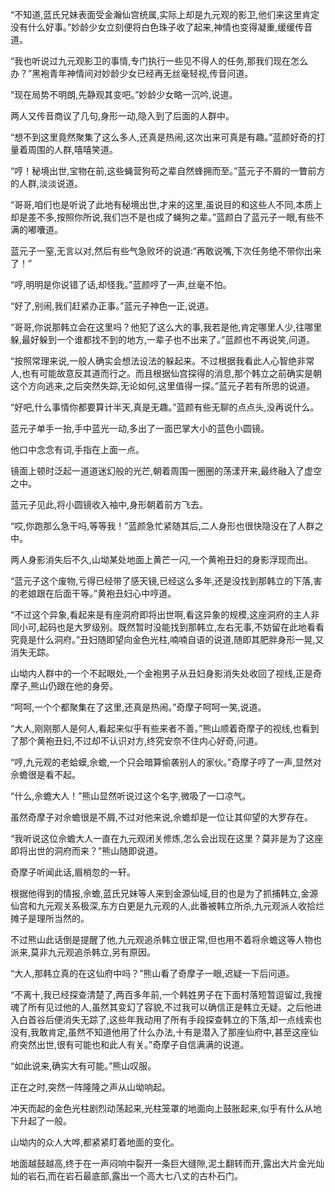 
“不知道,蓝氏兄妹表面受金瀚仙宫统属,实际上却是九元观的影卫,他们来这里肯定没有什么好事。”妙龄少女立刻便将白色珠子收了起来,神情也变得凝重,缓缓传音道。

“我也听说过九元观影卫的事情,专门执行一些见不得人的任务,那我们现在怎么办？”黑袍青年神情间对妙龄少女已经再无丝毫轻视,传音问道。

“现在局势不明朗,先静观其变吧。”妙龄少女略一沉吟,说道。

两人又传音商议了几句,身形一动,隐入到了后面的人群中。

“想不到这里竟然聚集了这么多人,还真是热闹,这次出来可真是有趣。”蓝颜好奇的打量着周围的人群,嘻嘻笑道。

“哼！秘境出世,宝物在前,这些蝇营狗苟之辈自然蜂拥而至。”蓝元子不屑的一瞥前方的人群,淡淡说道。

“哥哥,咱们也是听说了此地有秘境出世,才来的这里,虽说目的和这些人不同,本质上却是差不多,按照你所说,我们岂不是也成了蝇狗之辈。”蓝颜白了蓝元子一眼,有些不满的嘟囔道。

蓝元子一窒,无言以对,然后有些气急败坏的说道:“再敢说嘴,下次任务绝不带你出来了！”

“哼,明明是你说错了话,却怪我。”蓝颜哼了一声,丝毫不怕。

“好了,别闹,我们赶紧办正事。”蓝元子神色一正,说道。

“哥哥,你说那韩立会在这里吗？他犯了这么大的事,我若是他,肯定哪里人少,往哪里躲,最好躲到一个谁都找不到的地方,一辈子也不出来了。”蓝颜也不再说笑,问道。

“按照常理来说,一般人确实会想法设法的躲起来。不过根据我看此人心智绝非常人,也有可能故意反其道而行之。而且根据仙宫探得的消息,那个韩立之前确实是朝这个方向逃来,之后突然失踪,无论如何,这里值得一探。”蓝元子若有所思的说道。

“好吧,什么事情你都要算计半天,真是无趣。”蓝颜有些无聊的点点头,没再说什么。

蓝元子单手一抬,手中蓝光一动,多出了一面巴掌大小的蓝色小圆镜。

他口中念念有词,手指在上面一点。

镜面上顿时泛起一道道迷幻般的光芒,朝着周围一圈圈的荡漾开来,最终融入了虚空之中。

蓝元子见此,将小圆镜收入袖中,身形朝着前方飞去。

“哎,你跑那么急干吗,等等我！”蓝颜急忙紧随其后,二人身形也很快隐没在了人群之中。

两人身影消失后不久,山坳某处地面上黄芒一闪,一个黄袍丑妇的身影浮现而出。

“蓝元子这个废物,亏得已经带了感天镜,已经这么多年,还是没找到那韩立的下落,害的老娘跟在后面干等。”黄袍丑妇心中哼道。

“不过这个异象,看起来是有座洞府即将出世啊,看这异象的规模,这座洞府的主人非同小可,起码也是大罗级别。既然暂时没能找到那韩立,左右无事,不妨留在此地看看究竟是什么洞府。”丑妇随即望向金色光柱,喃喃自语的说道,随即其肥胖身形一晃,又消失无踪。

山坳内人群中的一个不起眼处,一个金袍男子从丑妇身影消失处收回了视线,正是奇摩子,熊山仍跟在他的身旁。

“呵呵,一个个都聚集在了这里,还真是热闹。”奇摩子呵呵一笑,说道。

“大人,刚刚那人是何人,看起来似乎有些来者不善。”熊山顺着奇摩子的视线,也看到了那个黄袍丑妇,不过却不认识对方,终究安奈不住内心好奇,问道。

“哼,九元观的老蛤蟆,佘蟾,一个只会暗算偷袭别人的家伙。”奇摩子哼了一声,显然对佘蟾很是看不起。

“什么,佘蟾大人！”熊山显然听说过这个名字,微吸了一口凉气。

虽然奇摩子对佘蟾很是不屑,不过对他来说,佘蟾却是一位让其仰望的大罗存在。

“我听说这位佘蟾大人一直在九元观闭关修炼,怎么会出现在这里？莫非是为了这座即将出世的洞府而来？”熊山随即说道。

奇摩子听闻此话,眉梢忽的一轩。

根据他得到的情报,佘蟾,蓝氏兄妹等人来到金源仙域,目的也是为了抓捕韩立,金源仙宫和九元观关系极深,东方白更是九元观的人,此番被韩立所杀,九元观派人收拾烂摊子是理所当然的。

不过熊山此话倒是提醒了他,九元观追杀韩立很正常,但也用不着将佘蟾这等人物也派来,莫非九元观追杀韩立,另有原因。

“大人,那韩立真的在这仙府中吗？”熊山看了奇摩子一眼,迟疑一下后问道。

“不离十,我已经探查清楚了,两百多年前,一个韩姓男子在下面村落短暂逗留过,我搜魂了所有见过他的人,虽然其变幻了容貌,不过我可以确信正是韩立无疑。之后他进入白首谷后便消失无踪了,这些年我动用了所有手段探查韩立的下落,却一点线索也没有,我敢肯定,虽然不知道他用了什么办法,十有是潜入了那座仙府中,甚至这座仙府突然出世,很有可能也和此人有关。”奇摩子自信满满的说道。

“如此说来,确实大有可能。”熊山叹服。

正在之时,突然一阵隆隆之声从山坳响起。

冲天而起的金色光柱剧烈动荡起来,光柱笼罩的地面向上鼓胀起来,似乎有什么从地下升起了一般。

山坳内的众人大哗,都紧紧盯着地面的变化。

地面越鼓越高,终于在一声闷响中裂开一条巨大缝隙,泥土翻转而开,露出大片金光灿灿的岩石,而在岩石最底部,露出一个高大七八丈的古朴石门。